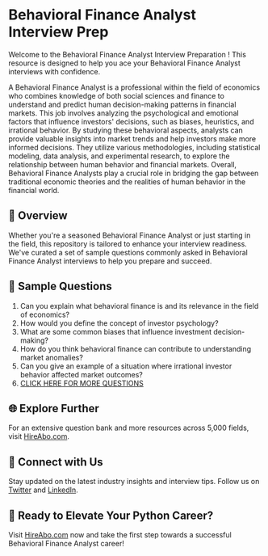 # Behavioral Finance Analyst Interview Prep

Welcome to the Behavioral Finance Analyst Interview Preparation ! This resource is designed to help you ace your Behavioral Finance Analyst interviews with confidence.

A Behavioral Finance Analyst is a professional within the field of economics who combines knowledge of both social sciences and finance to understand and predict human decision-making patterns in financial markets. This job involves analyzing the psychological and emotional factors that influence investors' decisions, such as biases, heuristics, and irrational behavior. By studying these behavioral aspects, analysts can provide valuable insights into market trends and help investors make more informed decisions. They utilize various methodologies, including statistical modeling, data analysis, and experimental research, to explore the relationship between human behavior and financial markets. Overall, Behavioral Finance Analysts play a crucial role in bridging the gap between traditional economic theories and the realities of human behavior in the financial world.

## 🚀 Overview

Whether you're a seasoned Behavioral Finance Analyst or just starting in the field, this repository is tailored to enhance your interview readiness. We've curated a set of sample questions commonly asked in Behavioral Finance Analyst interviews to help you prepare and succeed.

## 📝 Sample Questions

1. Can you explain what behavioral finance is and its relevance in the field of economics?
2. How would you define the concept of investor psychology?
3. What are some common biases that influence investment decision-making?
4. How do you think behavioral finance can contribute to understanding market anomalies?
5. Can you give an example of a situation where irrational investor behavior affected market outcomes?
6. [CLICK HERE FOR MORE QUESTIONS](https://hireabo.com/job/7_4_47/Behavioral%20Finance%20Analyst)

## 🌐 Explore Further

For an extensive question bank and more resources across 5,000 fields, visit [HireAbo.com](https://www.hireabo.com).

## 📱 Connect with Us

Stay updated on the latest industry insights and interview tips. Follow us on [Twitter](https://twitter.com/hireabo) and [LinkedIn](https://www.linkedin.com/in/hire-abo-3609972a8/).

## 🚀 Ready to Elevate Your Python Career?

Visit [HireAbo.com](https://www.hireabo.com) now and take the first step towards a successful Behavioral Finance Analyst career!
